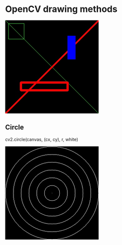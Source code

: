 # OpenCV drawing methods
![image](output/05a_drawing.jpg)
## Circle
cv2.circle(canvas, (cx, cy), r, white)

![image](output/05b_circles.jpg)
